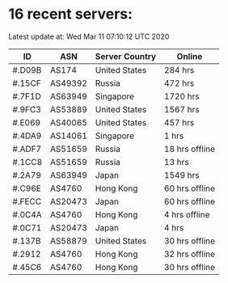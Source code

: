# 16 recent servers:

Latest update at: Wed Mar 11 07:10:12 UTC 2020

| ID | ASN | Server Country | Online |
| -- | --- | -------------- | ------ |
| #.D09B | AS174 | United States | 284 hrs |
| #.15CF | AS49392 | Russia | 472 hrs |
| #.7F1D | AS63949 | Singapore | 1720 hrs |
| #.9FC3 | AS53889 | United States | 1567 hrs |
| #.E069 | AS40065 | United States | 457 hrs |
| #.4DA9 | AS14061 | Singapore | 1 hrs |
| #.ADF7 | AS51659 | Russia | 18 hrs offline |
| #.1CC8 | AS51659 | Russia | 13 hrs |
| #.2A79 | AS63949 | Japan | 1549 hrs |
| #.C96E | AS4760 | Hong Kong | 60 hrs offline |
| #.FECC | AS20473 | Japan | 60 hrs offline |
| #.0C4A | AS4760 | Hong Kong | 4 hrs offline |
| #.0C71 | AS20473 | Japan | 4 hrs |
| #.137B | AS58879 | United States | 30 hrs offline |
| #.2912 | AS4760 | Hong Kong | 32 hrs offline |
| #.45C6 | AS4760 | Hong Kong | 30 hrs offline |


